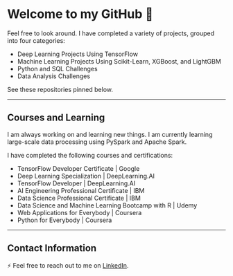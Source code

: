 # Welcome to my GitHub 👋

Feel free to look around. I have completed a variety of projects, grouped into four categories:

- Deep Learning Projects Using TensorFlow
- Machine Learning Projects Using Scikit-Learn, XGBoost, and LightGBM
- Python and SQL Challenges
- Data Analysis Challenges

See these repositories pinned below.

---

## Courses and Learning

I am always working on and learning new things. I am currently learning large-scale data processing using PySpark and Apache Spark.

I have completed the following courses and certifications:

- TensorFlow Developer Certificate | Google
- Deep Learning Specialization | DeepLearning.AI
- TensorFlow Developer | DeepLearning.AI
- AI Engineering Professional Certificate | IBM
- Data Science Professional Certificate | IBM
- Data Science and Machine Learning Bootcamp with R | Udemy
- Web Applications for Everybody | Coursera
- Python for Everybody | Coursera

---

## Contact Information

⚡ Feel free to reach out to me on [LinkedIn](https://www.linkedin.com/in/jnseader/).
<!--
**nick-seader/nick-seader** is a ✨ _special_ ✨ repository because its `README.md` (this file) appears on your GitHub profile.

Here are some ideas to get you started:

- 🔭 I’m currently working on ...
- 🌱 I’m currently learning ...
- 👯 I’m looking to collaborate on ...
- 🤔 I’m looking for help with ...
- 💬 Ask me about ...
- 📫 How to reach me: ...
- 😄 Pronouns: ...
- ⚡ Fun fact: ...
-->
